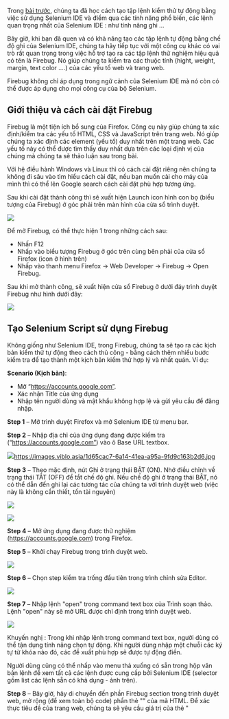 Trong [bài trước](https://viblo.asia/p/tim-hieu-cac-cau-lenh-ide-commands-cua-selenium-ide-bang-cac-vi-du-thuc-te-ORNZqGAr50n), chúng ta đã học cách tạo tập lệnh kiểm thử tự động bằng việc sử dụng Selenium IDE và điểm qua các tính năng phổ biến, các lệnh quan trọng nhất của Selenium IDE : như tính năng ghi ...

Bây giờ, khi bạn đã quen và có khả năng tạo các tập lệnh tự động bằng chế độ ghi của Selenium IDE, chúng ta hãy tiếp tục với một công cụ khác có vai trò rất quan trọng trong việc hỗ trợ tạo ra các tập lệnh thử nghiệm hiệu quả có tên là Firebug. Nó giúp chúng ta kiểm tra các thuộc tính (hight, weight, margin, text color ....) của các yếu tố web và trang web.

Firebug không chỉ áp dụng trong ngữ cảnh của Selenium IDE mà nó còn có thể được áp dụng cho mọi công cụ của bộ Selenium.

## Giới thiệu và cách cài đặt Firebug

Firebug là một tiện ích bổ sung của Firefox. Công cụ này giúp chúng ta xác định/kiểm tra các yếu tố HTML, CSS và JavaScript trên trang web. Nó giúp chúng ta xác định các element (yếu tố) duy nhất trên một trang web. Các yếu tố này có thể được tìm thấy duy nhất dựa trên các loại định vị của chúng mà chúng ta sẽ thảo luận sau trong bài.

Với hệ điều hành Windows và Linux thì có cách cài đặt riêng nên chúng ta không đi sâu vào tìm hiểu cách cài đặt, nếu bạn muốn cài cho máy của mình thì có thể lên Google search cách cài đặt phù hợp tương ứng.

Sau khi cài đặt thành công thì sẽ xuất hiện Launch icon hình con bọ (biểu tượng của Firebug) ở góc phải trên màn hình của cửa sổ trình duyệt.

![](https://images.viblo.asia/70eafaa2-3cb5-4ccc-bc78-cd6fac9bbf2c.jpg)

Để mở Firebug, có thể thực hiện 1 trong những cách sau:
* Nhấn F12
* Nhấp vào biểu tượng Firebug ở góc trên cùng bên phải của cửa sổ Firefox (icon ở hình trên)
* Nhấp vào thanh menu Firefox -> Web Developer -> Firebug -> Open Firebug.

Sau khi mở thành công, sẽ xuất hiện cửa sổ Firebug ở dưới đáy trình duyệt Firebug như hình dưới đây:

![](https://images.viblo.asia/a81bea39-02c6-428f-9982-322d34e7161d.jpg)

## Tạo Selenium Script sử dụng Firebug

Không giống như Selenium IDE, trong Firebug, chúng ta sẽ tạo ra các kịch bản kiểm thử tự động theo cách thủ công - bằng cách thêm nhiều bước kiểm tra để tạo thành một kịch bản kiểm thử hợp lý và nhất quán. Ví dụ:

**Scenario (Kịch bản)**:

* Mở “https://accounts.google.com”.
* Xác nhận Title của ứng dụng
* Nhập tên người dùng và mật khẩu không hợp lệ và gửi yêu cầu để đăng nhập.

**Step 1** – Mở trình duyệt Firefox và mở Selenium IDE từ menu bar.

**Step 2** – Nhập địa chỉ của ứng dụng đang được kiểm tra (“https://accounts.google.com”) vào ô Base URL textbox.

![](https://images.viblo.asia/1d65cac7-6a14-41ea-a95a-9fd9c163b2d6.jpg)https://images.viblo.asia/1d65cac7-6a14-41ea-a95a-9fd9c163b2d6.jpg

**Step 3** – Theo mặc định, nút Ghi ở trạng thái BẬT (ON). Nhớ điều chỉnh về trạng thái TẮT (OFF) để tắt chế độ ghi. Nếu chế độ ghi ở trạng thái BẬT, nó có thể dẫn đến ghi lại các tương tác của chúng ta với trình duyệt web (việc này là không cần thiết, tốn tài nguyên)

![](https://images.viblo.asia/407c6215-035d-401c-8637-5bc77ed1b295.jpg)

![](https://images.viblo.asia/6f74aee4-5f34-4624-8524-b6382db7445a.jpg)

**Step 4** – Mở ứng dụng đang được thử nghiệm (https://accounts.google.com) trong Firefox.

**Step 5** – Khởi chạy Firebug trong trình duyệt web.

![](https://images.viblo.asia/68ce5cde-7667-4542-a90f-8d11bcf9b33d.jpg)

**Step 6** – Chọn step kiểm tra trống đầu tiên trong trình chỉnh sửa Editor.

![](https://images.viblo.asia/cd5a394e-ca01-4ab9-9970-298fcfe631ae.jpg)

**Step 7** – Nhập lệnh "open" trong command text box của Trình soạn thảo. Lệnh "open" này sẽ mở URL được chỉ định trong trình duyệt web.

![](https://images.viblo.asia/a3e3808f-9b73-4dbf-a868-10ce3d4b160c.jpg)

Khuyến nghị : Trong khi nhập lệnh trong command text box, người dùng có thể tận dụng tính năng chọn tự động. Khi người dùng nhập một chuỗi các ký tự từ khóa nào đó, các đề xuất phù hợp sẽ được tự động điền.

Người dùng cũng có thể nhấp vào menu thả xuống có sẵn trong hộp văn bản lệnh để xem tất cả các lệnh được cung cấp bởi Selenium IDE  (selector gồm list các lệnh sẵn có khả dụng - ảnh trên).

**Step 8** – Bây giờ, hãy di chuyển đến phần Firebug section trong trình duyệt web, mở rộng (để xem toàn bộ code) phần thẻ "<head>" của mã HTML. Để xác thực tiêu đề của trang web, chúng ta sẽ yêu cầu giá trị của thẻ "<title>" nằm trong head section này.
    
![](https://images.viblo.asia/4d9e1a39-92e3-4a84-9e2c-5220ba52c2d9.jpg)
    
Copy tiêu đề trang ở trong thẻ "<title>" để sử dụng cho test case của chúng ta, trong ví dụ này thì là copy text “Sign in – Google Accounts”

**Step 9** – Chọn dòng trống thứ hai trong Trình chỉnh sửa.

**Step 10** - Gõ lệnh "assertTitle" vào bên trong hộp văn bản lệnh (command text box) có trong ngăn soạn thảo.

![](https://images.viblo.asia/76fda5a4-8804-4d80-8aa3-7a51b7c3a424.jpg)
    
**Step 11** – Dán title đã copy ở Bước số 8 vào trường Target của dòng lệnh thứ 2 này. Lệnh "assertTitle" sẽ trả về tiêu đề trang hiện tại và so sánh nó với tiêu đề được chỉ định.
    
![](https://images.viblo.asia/cc03524e-1d5b-4950-95ce-c771b768e751.jpg)
    
**Step 12** – Chọn bước kiểm tra trống thứ ba trong ngăn của Trình soạn thảo

**Step 13** – Gõ lệnh “type” vào bên trong hộp văn bản lệnh. Lệnh "type" nhập vào một giá trị trong thành phần web được chỉ định trên GUI.
    
![](https://images.viblo.asia/3a72de2f-88c5-4785-8aa5-20f4b0d5a022.jpg)
    
**Step 14** – Chuyển sang trình duyệt web, đưa con trỏ chuột vào textbox của mục "Email" trong biểu mẫu đăng nhập và nhấn chuột phải.
    
![](https://images.viblo.asia/5b04bf0b-4c82-464b-a436-6a19741ec7ad.jpg)
    
Chọn option “Inspect Element with Firebug”. Firebug sẽ tự động highlight làm nổi bật mã HTML tương ứng cho thành phần web “Email Textbox” này.
    
![](https://images.viblo.asia/4a7c4f54-71d9-47eb-bfd8-37af1e5e4b44.jpg)
    
**Step 15** – Mã HTML trong hình minh họa ở trên biểu thị các thuộc tính riêng biệt thuộc về textbox "Email". Lưu ý rằng có bốn thuộc tính (ID, type, placeholder và name) xác định duy nhất thành phần web của trang. Có thể căn cứ vào đây để chọn một hoặc nhiều thuộc tính để xác định thành phần web.

Trong trường hợp này, chúng ta chọn ID làm công cụ định vị. Sao chép giá trị ID và dán nó vào trường Target của bước kiểm tra thứ ba ("id=Email") - có tiền tố “id=” để xác định vị trí một phần tử web có ID là Email.
    
![](https://images.viblo.asia/85ce35ee-0084-493d-a553-0ba59b36e888.jpg)
    
Lưu ý rằng Selenium IDE phân biệt chữ hoa và chữ thường, do đó bạn hãy chắc chắn nhập giá trị thuộc tính một cách cẩn thận và chính xác giống như được hiển thị trong mã HTML.

**Step 16** – Nhấp vào nút Find để xác minh xem thẻ định vị có tìm thấy và định vị thành phần UI được chỉ định trên trang web hay không.

**Step 17** – Bước tiếp theo là nhập dữ liệu test “InvalidEmailID” vào ô Value textbox của lệnh thử nghiệm thứ ba trong ngăn biên tập. Bạn cũng có thể thay đổi dữ liệu test này thành bất cứ gì bạn muốn.
    
![](https://images.viblo.asia/7f49d311-acfe-4254-b1e8-dc67a4d295d8.jpg)
    
**Step 18** – Chọn bước kiểm tra trống thứ tư trong ngăn của Trình soạn thảo

**Step 19** – Gõ lệnh “type” vào bên trong hộp văn bản lệnh.

**Step 20** – Chuyển sang trình duyệt web, đưa con trỏ chuột vào textbox của mục “Password” trong biểu mẫu đăng nhập và nhấn chuột phải.
    
Chọn option “Inspect Element with Firebug”. Firebug sẽ tự động highlight làm nổi bật mã HTML tương ứng cho thành phần web “Password Textbox” này.
    
![](https://images.viblo.asia/cdc2529c-4d2e-4629-9cb5-499071a52742.jpg)
    
**Step 21** – Mã HTML trong hình dưới đây biểu thị các thuộc tính riêng biệt thuộc về textbox "Password". Có bốn thuộc tính (ID, type, placeholder và name) xác định duy nhất thành phần web của trang. Có thể căn cứ vào đây để chọn một hoặc nhiều thuộc tính để xác định thành phần web.

Trong trường hợp này, giống với ở trên chúng ta cũng chọn ID làm công cụ định vị. Sao chép giá trị ID và dán nó vào trường Target của bước kiểm tra thứ tư ("id=Passwd") - có tiền tố “id=” để xác định vị trí một phần tử web có ID là Passwd.
    
![](https://images.viblo.asia/85728549-8de8-4309-9780-608257d2fb21.jpg)
    
**Step 22** – Nhấp vào nút Find để xác minh xem thẻ định vị có tìm thấy và định vị thành phần UI được chỉ định trên trang web hay không.

**Step 23** – Bước tiếp theo là nhập dữ liệu test “InvalidPassword” vào ô Value textbox của lệnh thử nghiệm thứ tư trong ngăn biên tập. Bạn cũng có thể thay đổi dữ liệu test này thành bất cứ gì bạn muốn.

![](https://images.viblo.asia/37ff0eae-9fa0-4b02-97d0-a9f1901e50c9.jpg)
    
**Step 24** – Chọn bước kiểm tra trống thứ năm trong ngăn của Trình soạn thảo

**Step 25** – Gõ lệnh “click” vào bên trong hộp văn bản lệnh. Lệnh "click" này sẽ nhấp chuột vào một thành phần web được chỉ định trong trang.

**Step 26** – Chuyển sang trình duyệt web, đưa con trỏ chuột vào nút “Sign in” trong biểu mẫu đăng nhập và nhấn chuột phải -> Chọn option “Inspect Element with Firebug”.
    
![](https://images.viblo.asia/ddc3289d-3bc6-4253-97b7-9561d1e8e0a9.jpg)
    
**Step 27** – Mã HTML bên dưới biểu thị các thuộc tính thuộc tính riêng biệt thuộc về nút Đăng nhập.

Chọn ID làm công cụ định vị. Sao chép giá trị ID và dán nó vào trường Target của bước kiểm tra thứ năm "id=signIn".
    
![](https://images.viblo.asia/2510e81c-7025-41b6-9590-877f311834a6.jpg)
    
**Step 28** – Nhấp vào nút Find để xác minh xem thẻ định vị có tìm thấy và định vị thành phần UI được chỉ định trên trang web hay không.

Tới đây, kịch bản test đã được hoàn thành:
    
![](https://images.viblo.asia/9792caab-a33c-4c03-9394-cf1c5ae0ca6f.jpg)
    
**Step 29** – Phát lại tập lệnh kiểm thử đã tạo ở trên và Lưu tập lệnh này giống như cách chúng ta đã làm trong hướng dẫn ở bài trước.
    
## Lời kết
    
Trong bài này, chúng ta đã biết một công cụ tạo tập lệnh khác hay đúng hơn là một công cụ hỗ trợ cho việc tạo tập lệnh.
Firebug đáng ngạc nhiên vì có một tiềm năng lớn để xác định vị trí các yếu tố web trên một trang web. Do đó, người dùng có thể tận dụng các khả năng của công cụ này trong việc tạo các kịch bản kiểm thử tự động hoặc bằng tay hiệu quả.
    
Bài dịch trên có thể có chỗ còn sai sót, nếu bạn quan tâm có thể tìm hiểu bài viết gốc ở đây : https://www.softwaretestinghelp.com/firebug-for-selenium-scripts-selenium-tutorial-4/